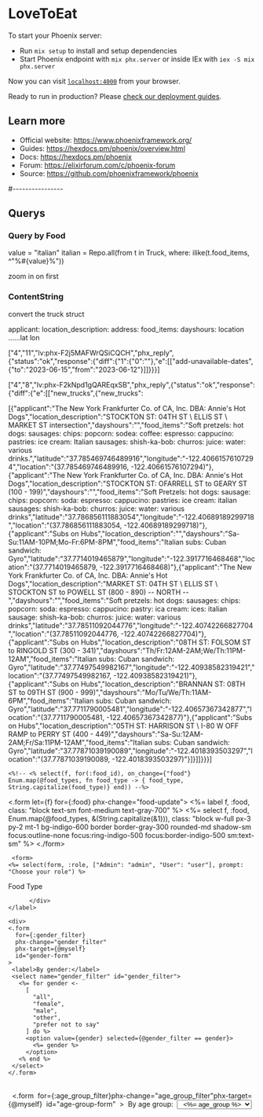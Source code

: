 # LoveToEat

To start your Phoenix server:

  * Run `mix setup` to install and setup dependencies
  * Start Phoenix endpoint with `mix phx.server` or inside IEx with `iex -S mix phx.server`

Now you can visit [`localhost:4000`](http://localhost:4000) from your browser.

Ready to run in production? Please [check our deployment guides](https://hexdocs.pm/phoenix/deployment.html).

## Learn more

  * Official website: https://www.phoenixframework.org/
  * Guides: https://hexdocs.pm/phoenix/overview.html
  * Docs: https://hexdocs.pm/phoenix
  * Forum: https://elixirforum.com/c/phoenix-forum
  * Source: https://github.com/phoenixframework/phoenix

#----------------
## Querys

### Query by Food
value = "italian"
italian = Repo.all(from t in Truck, where: ilike(t.food_items, ^"%#{value}%"))

zoom in on first

### ContentString
convert the truck struct

applicant:
location_description:
address:
food_items:
dayshours:
location ......lat lon



["4","11","lv:phx-F2j5MAFWrQSiCQCH","phx_reply",{"status":"ok","response":{"diff":{"1":{"0":""},"e":[["add-unavailable-dates",{"to":"2023-06-15","from":"2023-06-12"}]]}}}]

["4","8","lv:phx-F2kNpd1gQAREqxSB","phx_reply",{"status":"ok","response":{"diff":{"e":[["new_trucks",{"new_trucks":


[{"applicant":"The New York Frankfurter Co. of CA, Inc. DBA: Annie's Hot Dogs","location_description":"STOCKTON ST: 04TH ST \\ ELLIS ST \\ MARKET ST intersection","dayshours":"","food_items":"Soft pretzels: hot dogs: sausages: chips: popcorn: sodea: coffee: espresso: cappucino: pastries: ice cream: Italian sausages: shish-ka-bob: churros: juice: water: various drinks.","latitude":"37.785469746489916","longitude":"-122.40661576107294","location":"(37.785469746489916, -122.40661576107294)"},{"applicant":"The New York Frankfurter Co. of CA, Inc. DBA: Annie's Hot Dogs","location_description":"STOCKTON ST: OFARRELL ST to GEARY ST (100 - 199)","dayshours":"","food_items":"Soft Pretzels: hot dogs: sausage: chips: popcorn: soda: espresso: cappucino: pastries: ice cream: italian sausages: shish-ka-bob: churros: juice: water: various drinks","latitude":"37.786856111883054","longitude":"-122.40689189299718","location":"(37.786856111883054, -122.40689189299718)"},{"applicant":"Subs on Hubs","location_description":"","dayshours":"Sa-Su:11AM-10PM;Mo-Fr:6PM-8PM","food_items":"Italian subs: Cuban sandwich: Gyro","latitude":"37.7714019465879","longitude":"-122.3917716468468","location":"(37.7714019465879, -122.3917716468468)"},{"applicant":"The New York Frankfurter Co. of CA, Inc. DBA: Annie's Hot Dogs","location_description":"MARKET ST: 04TH ST \\ ELLIS ST \\ STOCKTON ST to POWELL ST (800 - 890) -- NORTH --","dayshours":"","food_items":"Soft pretzels: hot dogs: sausages: chips: popcorn: soda: espresso: cappucino: pastry: ica cream: ices: italian sausage: shish-ka-bob: churros: juice: water: various drinks","latitude":"37.78511092044776","longitude":"-122.40742266827704","location":"(37.78511092044776, -122.40742266827704)"},{"applicant":"Subs on Hubs","location_description":"08TH ST: FOLSOM ST to RINGOLD ST (300 - 341)","dayshours":"Th/Fr:12AM-2AM;We/Th:11PM-12AM","food_items":"Italian subs: Cuban sandwich: Gyro","latitude":"37.77497549982167","longitude":"-122.40938582319421","location":"(37.77497549982167, -122.40938582319421)"},{"applicant":"Subs on Hubs","location_description":"BRANNAN ST: 08TH ST to 09TH ST (900 - 999)","dayshours":"Mo/Tu/We/Th:11AM-6PM","food_items":"Italian subs: Cuban sandwich: Gyro","latitude":"37.7711790005481","longitude":"-122.40657367342877","location":"(37.7711790005481, -122.40657367342877)"},{"applicant":"Subs on Hubs","location_description":"05TH ST: HARRISON ST \\ I-80 W OFF RAMP to PERRY ST (400 - 449)","dayshours":"Sa-Su:12AM-2AM;Fr/Sa:11PM-12AM","food_items":"Italian subs: Cuban sandwich: Gyro","latitude":"37.77871039190089","longitude":"-122.4018393503297","location":"(37.77871039190089, -122.4018393503297)"}]}]]}}}]

    <%!-- <% select(f, for(:food_id), on_change={"food"} Enum.map(@food_types, fn food_type -> { food_type, String.capitalize(food_type)} end)) --%>


  <.form let={f} for={:food} phx-change="food-update">
    <%= label f, :food, class: "block text-sm font-medium text-gray-700" %>
    <%= select f, :food, Enum.map(@food_types, &(String.capitalize(&1))), class: "block w-full px-3 py-2 mt-1 bg-indigo-600 border border-gray-300 rounded-md shadow-sm focus:outline-none focus:ring-indigo-500 focus:border-indigo-500 sm:text-sm" %>
   <./form>


     <form>
    <%= select(form, :role, ["Admin": "admin", "User": "user"], prompt: "Choose your role") %>
  </form>

  <form phx-change="update">
    <label>
          Food Type
          <div>

          </div>
    </label>
  </form>


    <div>​
    <.form​
      for={​:gender_filter​}​
      phx-change="​gender_filter"​​
      phx-target={@myself}​ 
      id="​gender-form"​​
    >​ 
     <label>By ​gender:​</label>​ 
     <select name="​gender_filter"​ id="​gender_filter"​>​
       <%= for gender <-
         [
           "​all",
           "female",​
           "​​male"​,​
           "​​other"​,​
           ​"​​prefer not to say"​​
         ] ​do​ %>​
         <option value={gender} selected={@gender_filter == gender}>​
           <%= gender %>​
         </option>​
       <% ​end​ %>​ 
     </select>​ 
    </.form>​ 
  </div>​ 
<div>​ 
<.form​ 
  for={​:age_group_filter​}​
  phx-change=​"​​age_group_filter"​​
  phx-target={@myself}​ 
  id=​"​​age-group-form"​​ 
>​ 
  <label>By age ​group:​</label>​ 
  <select name=​"​​age_group_filter"​
  id=​"​​age_group_filter"​>​ 
  <%= for age_group <-​         [
    ​"​​all"​, ​"​​18 and under"​, ​"​​18 to 25"​, ​"​​25 to 35"​, ​"​​35 and up"​] ​do​
  %>​ 
     <option value={age_group} selected={@age_group_filter == age_group}>​ 
       <%= age_group %>​ 
    </option>​ 
  <% ​end​ %>

    <button phx-click="find-trucks-by-food" phx-value-food="italian" type="button" class="rounded-md bg-indigo-600 px-3 py-2 text-sm font-semibold text-white shadow-sm hover:bg-indigo-500 focus-visible:outline focus-visible:outline-2 focus-visible:outline-offset-2 focus-visible:outline-indigo-600">
    Add Italian trucks to map
  </button>
  <button phx-click="find-trucks-by-food" phx-value-food="mexican" type="button" class="rounded-md bg-indigo-600 px-3 py-2 text-sm font-semibold text-white shadow-sm hover:bg-indigo-500 focus-visible:outline focus-visible:outline-2 focus-visible:outline-offset-2 focus-visible:outline-indigo-600">
    Add Mexican trucks to map
  </button>
